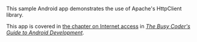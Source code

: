 This sample Android app demonstrates
the use of Apache's HttpClient library.

This app is covered in 
[the chapter on Internet access](https://commonsware.com/Android/previews/internet-access)
in [*The Busy Coder's Guide to Android Development*](https://commonsware.com/Android/).

